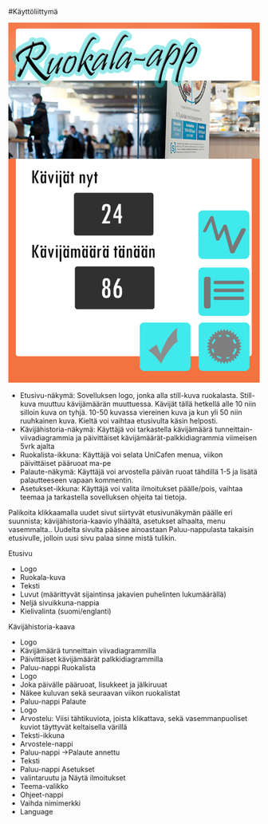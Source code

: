 ﻿#Käyttöliittymä

![Käyttöliittymä](https://github.com/marikaas/JMM/blob/master/mobiili.jpg?raw=true)

- Etusivu-näkymä: Sovelluksen logo, jonka alla still-kuva ruokalasta. Still-kuva muuttuu kävijämäärän muuttuessa. Kävijät tällä hetkellä alle 10 niin silloin kuva on tyhjä. 10-50 kuvassa viereinen kuva ja kun yli 50 niin ruuhkainen kuva. Kieltä voi vaihtaa etusivulta käsin helposti.
- Kävijähistoria-näkymä: Käyttäjä voi tarkastella kävijämäärä tunneittain-viivadiagrammia ja päivittäiset kävijämäärät-palkkidiagrammia viimeisen 5vrk ajalta
- Ruokalista-ikkuna: Käyttäjä voi selata UniCafen menua, viikon päivittäiset pääruoat ma-pe
- Palaute-näkymä: Käyttäjä voi arvostella päivän ruoat tähdillä 1-5 ja lisätä palautteeseen vapaan kommentin.
- Asetukset-ikkuna: Käyttäjä voi valita ilmoitukset päälle/pois, vaihtaa teemaa ja tarkastella sovelluksen ohjeita tai tietoja.



Palikoita klikkaamalla uudet sivut siirtyvät etusivunäkymän päälle eri suunnista; kävijähistoria-kaavio ylhäältä, asetukset alhaalta, menu vasemmalta.. Uudelta sivulta pääsee ainoastaan Paluu-nappulasta takaisin etusivulle, jolloin uusi sivu palaa sinne mistä tulikin.

Etusivu
- Logo
- Ruokala-kuva
- Teksti
- Luvut (määrittyvät sijaintinsa jakavien puhelinten lukumäärällä)
- Neljä sivuikkuna-nappia
- Kielivalinta (suomi/englanti)

Kävijähistoria-kaava
- Logo
- Kävijämäärä tunneittain viivadiagrammilla
- Päivittäiset kävijämäärät palkkidiagrammilla
- Paluu-nappi
Ruokalista
- Logo
- Joka päivälle pääruoat, lisukkeet ja jälkiruuat
- Näkee kuluvan sekä seuraavan viikon ruokalistat
- Paluu-nappi
Palaute
- Logo
- Arvostelu: Viisi tähtikuviota, joista klikattava, sekä vasemmanpuoliset kuviot täyttyvät keltaisella värillä
- Teksti-ikkuna
- Arvostele-nappi
- Paluu-nappi
->Palaute annettu
- Teksti
- Paluu-nappi
Asetukset
- valintaruutu ja Näytä ilmoitukset
- Teema-valikko
- Ohjeet-nappi
- Vaihda nimimerkki
- Language
